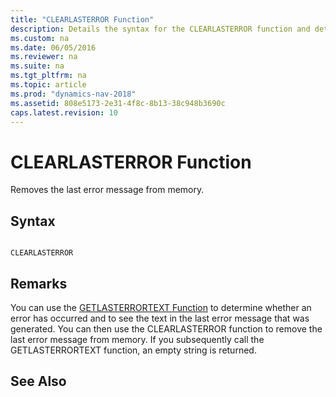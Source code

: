 ```yaml
---
title: "CLEARLASTERROR Function"
description: Details the syntax for the CLEARLASTERROR function and determines whether an error has occurred and to see the last error message that was generated.
ms.custom: na
ms.date: 06/05/2016
ms.reviewer: na
ms.suite: na
ms.tgt_pltfrm: na
ms.topic: article
ms.prod: "dynamics-nav-2018"
ms.assetid: 808e5173-2e31-4f8c-8b13-38c948b3690c
caps.latest.revision: 10
---
```

# CLEARLASTERROR Function
Removes the last error message from memory.  
  
## Syntax  
  
```  
  
CLEARLASTERROR  
```  
  
## Remarks  
 You can use the [GETLASTERRORTEXT Function](GETLASTERRORTEXT-Function.md) to determine whether an error has occurred and to see the text in the last error message that was generated. You can then use the CLEARLASTERROR function to remove the last error message from memory. If you subsequently call the GETLASTERRORTEXT function, an empty string is returned.  
  
## See Also  
<!-- [Error Handling](Error-Handling.md) -->